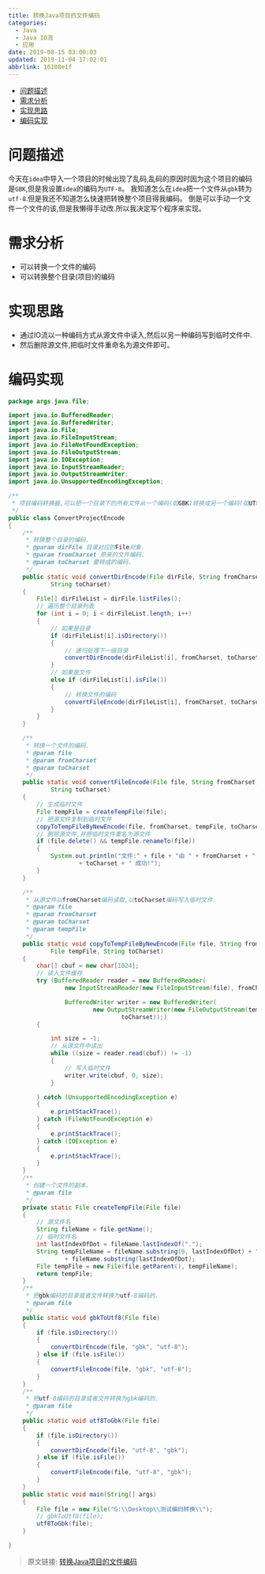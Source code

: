 ```yaml
---
title: 转换Java项目的文件编码
categories: 
  - Java
  - Java IO流
  - 应用
date: 2019-08-15 03:00:03
updated: 2019-11-04 17:02:01
abbrlink: 16108e1f
---
```

- [问题描述](/blog/16108e1f/#问题描述)
- [需求分析](/blog/16108e1f/#需求分析)
- [实现思路](/blog/16108e1f/#实现思路)
- [编码实现](/blog/16108e1f/#编码实现)

<!--more-->
<script src="https://cdn.bootcss.com/jquery/3.4.0/jquery.slim.min.js"></script>
<script>$(document).ready(function () {$(".post-body > ul:nth-child(1)").hide();});</script>

<!--end-->
# 问题描述 #
今天在`idea`中导入一个项目的时候出现了乱码,乱码的原因时因为这个项目的编码是`GBK`,但是我设置`idea`的编码为`UTF-8`。
我知道怎么在`idea`把一个文件从`gbk`转为`utf-8`.但是我还不知道怎么快速把转换整个项目得我编码。
倒是可以手动一个文件一个文件的该,但是我懒得手动改.所以我决定写个程序来实现。
# 需求分析 #
- 可以转换一个文件的编码
- 可以转换整个目录(项目)的编码

# 实现思路 #
- 通过IO流以一种编码方式从源文件中读入,然后以另一种编码写到临时文件中.
- 然后删除源文件,把临时文件重命名为源文件即可。

# 编码实现 #

```java
package args.java.file;

import java.io.BufferedReader;
import java.io.BufferedWriter;
import java.io.File;
import java.io.FileInputStream;
import java.io.FileNotFoundException;
import java.io.FileOutputStream;
import java.io.IOException;
import java.io.InputStreamReader;
import java.io.OutputStreamWriter;
import java.io.UnsupportedEncodingException;

/**
 * 项目编码转换器,可以把一个目录下的所有文件从一个编码(如GBK)转换成另一个编码(如UTF-8).<br>
 */
public class ConvertProjectEncode
{
	/**
	 * 转换整个目录的编码.
	 * @param dirFile 目录对应的File对象.
	 * @param fromCharset 原来的文件编码.
	 * @param toCharset 要转成的编码.
	 */
	public static void convertDirEncode(File dirFile, String fromCharset,
			String toCharset)
	{
		File[] dirFileList = dirFile.listFiles();
		// 遍历整个目录列表
		for (int i = 0; i < dirFileList.length; i++)
		{
			// 如果是目录
			if (dirFileList[i].isDirectory())
			{
				// 递归处理下一级目录
				convertDirEncode(dirFileList[i], fromCharset, toCharset);
			}
			// 如果是文件
			else if (dirFileList[i].isFile())
			{
				// 转换文件的编码
				convertFileEncode(dirFileList[i], fromCharset, toCharset);
			}
		}
	}

	/**
	 * 转换一个文件的编码.
	 * @param file
	 * @param fromCharset
	 * @param toCharset
	 */
	public static void convertFileEncode(File file, String fromCharset,
			String toCharset)
	{
		// 生成临时文件
		File tempFile = createTempFile(file);
		// 把源文件复制到临时文件
		copyToTempFileByNewEncode(file, fromCharset, tempFile, toCharset);
		// 删除源文件,并把临时文件重名为源文件
		if (file.delete() && tempFile.renameTo(file))
		{
			System.out.println("文件:" + file + "由 " + fromCharset + " 转为 "
					+ toCharset + " 成功!");
		}
	}

	/**
	 * 从源文件以fromCharset编码读取,以toCharset编码写入临时文件.
	 * @param file
	 * @param fromCharset
	 * @param toCharset
	 * @param tempFile
	 */
	public static void copyToTempFileByNewEncode(File file, String fromCharset,
			File tempFile, String toCharset)
	{
		char[] cbuf = new char[1024];
		// 读入文件缓存
		try (BufferedReader reader = new BufferedReader(
				new InputStreamReader(new FileInputStream(file), fromCharset));

				BufferedWriter writer = new BufferedWriter(
						new OutputStreamWriter(new FileOutputStream(tempFile),
								toCharset));)
		{

			int size = -1;
			// 从源文件中读出
			while ((size = reader.read(cbuf)) != -1)
			{
				// 写入临时文件
				writer.write(cbuf, 0, size);
			}

		} catch (UnsupportedEncodingException e)
		{
			e.printStackTrace();
		} catch (FileNotFoundException e)
		{
			e.printStackTrace();
		} catch (IOException e)
		{
			e.printStackTrace();
		}
	}
	/**
	 * 创建一个文件的副本.
	 * @param file
	 */
	private static File createTempFile(File file)
	{
		// 源文件名
		String fileName = file.getName();
		// 临时文件名
		int lastIndexOfDot = fileName.lastIndexOf(".");
		String tempFileName = fileName.substring(0, lastIndexOfDot) + "_Temp"
				+ fileName.substring(lastIndexOfDot);
		File tempFile = new File(file.getParent(), tempFileName);
		return tempFile;
	}
	/**
	 * 把gbk编码的目录或者文件转换为utf-8编码的.
	 * @param file
	 */
	public static void gbkToUtf8(File file)
	{
		if (file.isDirectory())
		{
			convertDirEncode(file, "gbk", "utf-8");
		} else if (file.isFile())
		{
			convertFileEncode(file, "gbk", "utf-8");
		}
	}
	/**
	 * 把utf-8编码的目录或者文件转换为gbk编码的.
	 * @param file
	 */
	public static void utf8ToGbk(File file)
	{
		if (file.isDirectory())
		{
			convertDirEncode(file, "utf-8", "gbk");
		} else if (file.isFile())
		{
			convertFileEncode(file, "utf-8", "gbk");
		}
	}
	public static void main(String[] args)
	{
		File file = new File("G:\\Desktop\\测试编码转换\\");
		// gbkToUtf8(file);
		utf8ToGbk(file);
	}

}
```

>原文链接: [转换Java项目的文件编码](https://lanlan2017.github.io/blog/16108e1f/)
